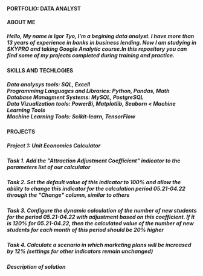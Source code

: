 #### PORTFOLIO: DATA ANALYST
#### ABOUT ME
##### Hello, My name is Igor Tyo, I'm a begining data analyst. I have more than 13 years of experience in banks in business lending. Now I am studying in SKYPRO and taking Google Analytic course.In this repository you can find some of my projects completed during training and practice. 
#### SKILLS AND TECHLOGIES
##### Data analysys tools: SQL, Excell <br>Programmimg Languages and Libraries: Python, Pandas, Math<br> Database Managment Systems: MySQL, PostgreSQL <br> Data Vizualization tools: PowerBi, Matplotlib, Seaborn < Machine Learning Tools <br> Machine Learning Tools: Scikit-learn, TensorFlow
#### PROJECTS
##### Project 1: Unit Economics Calculator
##### Task 1.  Add the "Attraction Adjustment Coefficient" indicator to the parameters list of our calculator
##### Task 2. Set the default value of this indicator to 100% and allow the ability to change this indicator for the calculation period 05.21-04.22 through the "Change" column, similar to others
##### Task 3. Configure the dynamic calculation of the number of new students for the period 05.21-04.22 with adjustment based on this coefficient. If it is 120% for 05.21-04.22, then the calculated value of the number of new students for each month of this period should be 20% higher
##### Task 4.  Calculate a scenario in which marketing plans will be increased by 12% (settings for other indicators remain unchanged)
##### Description of solution
